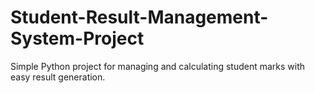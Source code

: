 # Student-Result-Management-System-Project
Simple Python project for managing and calculating student marks with easy result generation.
